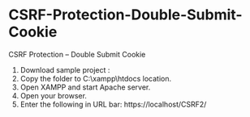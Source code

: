 # CSRF-Protection-Double-Submit-Cookie
CSRF Protection – Double Submit Cookie
1. Download sample project : 
2. Copy the folder to C:\xampp\htdocs location.
3. Open XAMPP and start Apache server.
4. Open your browser.
5. Enter the following in URL bar: https://localhost/CSRF2/
